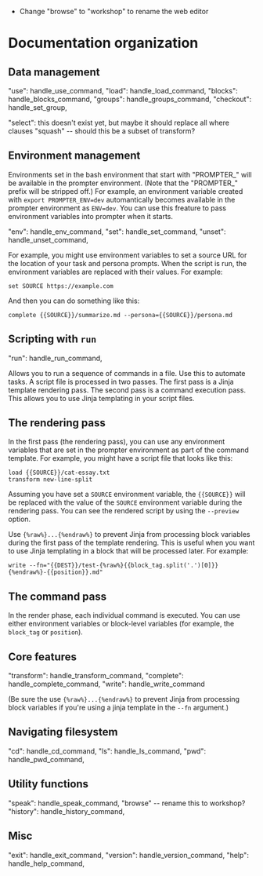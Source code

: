- Change "browse" to "workshop" to rename the web editor

# Documentation organization

## Data management

"use": handle_use_command,
"load": handle_load_command,
"blocks": handle_blocks_command,
"groups": handle_groups_command,
"checkout": handle_set_group,

"select": this doesn't exist yet, but maybe it should replace all where clauses
"squash" -- should this be a subset of transform?

## Environment management

Environments set in the bash environment that start with "PROMPTER\_" will be available in the prompter environment. (Note that the "PROMPTER\_" prefix will be stripped off.) For example, an environment variable created with `export PROMPTER_ENV=dev` automantically becomes available in the prompter environment as `ENV=dev`. You can use this freature to pass environment variables into prompter when it starts.

"env": handle_env_command,
"set": handle_set_command,
"unset": handle_unset_command,

For example, you might use environment variables to set a source URL for the location of your task and persona prompts. When the script is run, the environment variables are replaced with their values. For example:

```
set SOURCE https://example.com
```

And then you can do something like this:

```
complete {{SOURCE}}/summarize.md --persona={{SOURCE}}/persona.md
```

## Scripting with `run`

"run": handle_run_command,

Allows you to run a sequence of commands in a file. Use this to automate tasks. A script file is processed in two passes. The first pass is a Jinja template rendering pass. The second pass is a command execution pass. This allows you to use Jinja templating in your script files.

## The rendering pass

In the first pass (the rendering pass), you can use any environment variables that are set in the prompter environment as part of the command template. For example, you might have a script file that looks like this:

```
load {{SOURCE}}/cat-essay.txt
transform new-line-split
```

Assuming you have set a `SOURCE` environment variable, the `{{SOURCE}}` will be replaced with the value of the `SOURCE` environment variable during the rendering pass. You can see the rendered script by using the `--preview` option.

Use `{%raw%}...{%endraw%}` to prevent Jinja from processing block variables during the first pass of the template rendering. This is useful when you want to use Jinja templating in a block that will be processed later. For example:

```
write --fn="{{DEST}}/test-{%raw%}{{block_tag.split('.')[0]}}{%endraw%}-{{position}}.md"
```

## The command pass

In the render phase, each individual command is executed. You can use either environment variables or block-level variables (for example, the `block_tag` or `position`).

## Core features

"transform": handle_transform_command,
"complete": handle_complete_command,
"write": handle_write_command

(Be sure the use `{%raw%}...{%endraw%}` to prevent Jinja from processing block variables if you're using a jinja template in the `--fn` argument.)

## Navigating filesystem

"cd": handle_cd_command,
"ls": handle_ls_command,
"pwd": handle_pwd_command,

## Utility functions

"speak": handle_speak_command,
"browse" -- rename this to workshop?
"history": handle_history_command,

## Misc

"exit": handle_exit_command,
"version": handle_version_command,
"help": handle_help_command,
